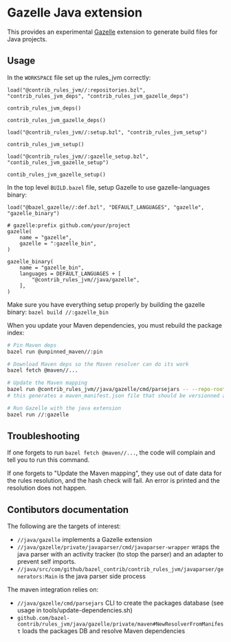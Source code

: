 # Gazelle Java extension

This provides an experimental [Gazelle][] extension to generate build files for
Java projects.

## Usage
In the `WORKSPACE` file set up the rules_jvm correctly:
```starlark
load("@contrib_rules_jvm//:repositories.bzl", "contrib_rules_jvm_deps", "contrib_rules_jvm_gazelle_deps")

contrib_rules_jvm_deps()

contrib_rules_jvm_gazelle_deps()

load("@contrib_rules_jvm//:setup.bzl", "contrib_rules_jvm_setup")

contrib_rules_jvm_setup()

load("@contrib_rules_jvm//:gazelle_setup.bzl", "contib_rules_jvm_gazelle_setup")

contib_rules_jvm_gazelle_setup()
```

In the top level `BUILD.bazel` file, setup Gazelle to use gazelle-languages binary:

```starlark
load("@bazel_gazelle//:def.bzl", "DEFAULT_LANGUAGES", "gazelle", "gazelle_binary")

# gazelle:prefix github.com/your/project
gazelle(
    name = "gazelle",
    gazelle = ":gazelle_bin",
)

gazelle_binary(
    name = "gazelle_bin",
    languages = DEFAULT_LANGUAGES + [
        "@contrib_rules_jvm//java/gazelle",
    ],
)
```

Make sure you have everything setup properly by building the gazelle binary:
`bazel build //:gazelle_bin`

When you update your Maven dependencies, you must rebuild the package index:

```bash
# Pin Maven deps
bazel run @unpinned_maven//:pin

# Download Maven deps so the Maven resolver can do its work
bazel fetch @maven//...

# Update the Maven mapping
bazel run @contrib_rules_jvm//java/gazelle/cmd/parsejars -- --repo-root "$PWD"
# this generates a maven_manifest.json file that should be versionned along the maven_install.json file

# Run Gazelle with the java extension
bazel run //:gazelle
```

## Troubleshooting

If one forgets to run `bazel fetch @maven//...`, the code will complain and tell
you to run this command.

If one forgets to "Update the Maven mapping", they use out of date data for the
rules resolution, and the hash check will fail. An error is printed and the
resolution does not happen.

## Contibutors documentation

The following are the targets of interest:

- `//java/gazelle` implements a Gazelle extension
- `//java/gazelle/private/javaparser/cmd/javaparser-wrapper` wraps the java
  parser with an activity tracker (to stop the parser) and an adapter to prevent
  self imports.
- `//java/src/com/github/bazel_contrib/contrib_rules_jvm/javaparser/generators:Main`
  is the java parser side process

The maven integration relies on:

- `//java/gazelle/cmd/parsejars` CLI to create the packages database (see usage
  in tools/update-dependencies.sh)
- `github.com/bazel-contrib/rules_jvm/java/gazelle/private/maven#NewResolverFromManifest`
  loads the packages DB and resolve Maven dependencies

[gazelle]: https://github.com/bazelbuild/bazel-gazelle
